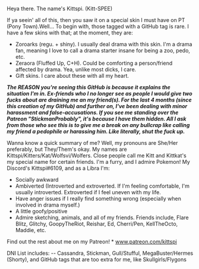 Heya there. The name's Kittspi. (Kitt-SPEE)

If ya seein' all of this, then you saw it on a special skin I must have on PT (Pony Town).Well... To begin with, those tagged with a GitHub tag is rare. I have a few skins with that; at the moment, they are:

- Zoroarks (regu. + shiny). I usually deal drama with this skin. I'm a drama fan, meaning I love to call a drama starter insane for being a zoo, pedo, etc.
- Zeraora (Fluffed Up, C+H). Could be comforting a person/friend affected by drama. Yea, unlike most dicks, I care.
- Gift skins. I care about these with all my heart.

***The REASON you're seeing this GitHub is because it explains the situation I'm in. Ex-friends who I no longer see as people I would give two fucks about are draining me an my friend(s). For the last 4 months (since this creation of my GitHub) and further on, I've been dealing with minor harassment and false-accusations. If you see me standing over the Patreon "StickmanProbably", it's because I have them hidden. All I ask from those who see this is to give me a break on any bullcrap like calling my friend a pedophile or harassing him. Like literally, shut the fuck up.***

Wanna know a quick summary of me? Well, my pronouns are She/Her preferably, but They/Them's okay. My names are Kittspi/Kitters/Kat/Wolfsvi/Wolfers. Close people call me Kitt and Kittkat's my special name for certain friends. I'm a furry, and I admire Pokemon! My Discord's Kittspi#6109, and as a Libra I'm:

- Socially awkward
- Ambiverted (Introverted and extroverted. If I'm feeling comfortable, I'm usually introverted. Extroverted if I feel uneven with my life.
- Have anger issues if I really find something wrong (especially when involved in drama myself.)
- A little goofy/positive
- Admire sketching, animals, and all of my friends. Friends include, Flare Blitz, Glitchy, GoopyTheRiot, Reishar, Ed, Cherri/Pen, KellTheOcto, Maddie, etc.

Find out the rest about me on my Patreon! * www.patreon.com/kittspi

DNI List includes: -- Cassandra, Stickman, Gull/Stufful, MegaBuster/Hermes (Shorty), and GitHub tags that are too extra for me, like Skullgirls/Flygons
